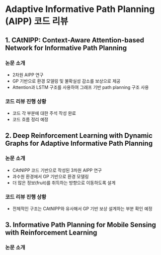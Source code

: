 # Adaptive Informative Path Planning (AIPP) 코드 리뷰

## 1. CAtNIPP: Context-Aware Attention-based Network for Informative Path Planning
### 논문 소개
- 2차원 AIPP 연구
- GP 기반으로 환경 모델링 및 불확실성 감소를 보상으로 제공
- Attention과 LSTM 구조를 사용하여 그래프 기반 path planning 구조 사용
### 코드 리뷰 진행 상황
- 코드 각 부분에 대한 주석 작성 완료
- 코드 흐름 정리 예정
## 2. Deep Reinforcement Learning with Dynamic Graphs for Adaptive Informative Path Planning
### 논문 소개
- CAtNIPP 코드 기반으로 작성된 3차원 AIPP 연구
- 과수원 환경에서 GP 기반으로 환경 모델링
- 더 많은 정보(fruit)를 취득하는 방향으로 이동하도록 설계
### 코드 리뷰 진행 상황
- 전체적인 구조는 CAtNIPP와 유사해서 GP 기반 보상 설계하는 부분 확인 예정
## 3. Informative Path Planning for Mobile Sensing with Reinforcement Learning
### 논문 소개
